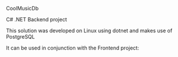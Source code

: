 CoolMusicDb 

C# .NET Backend project 

This solution was developed on Linux using dotnet and makes use of PostgreSQL 

It can be used in conjunction with the Frontend project: 

